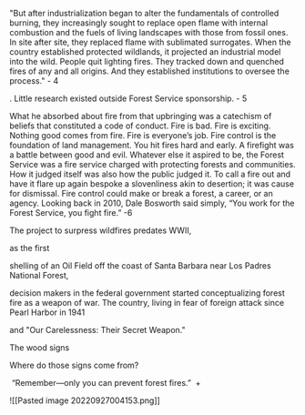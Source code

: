 

 "But after industrialization began to alter the fundamentals of controlled burning, they increasingly sought to replace open flame with internal combustion and the fuels of living landscapes with those from fossil ones. In site after site, they replaced flame with sublimated surrogates. When the country established protected wildlands, it projected an industrial model into the wild. People quit lighting fires. They tracked down and quenched fires of any and all origins. And they established institutions to oversee the process." - 4

. Little research existed outside Forest Service sponsorship. - 5

What he absorbed about fire from that upbringing was a catechism of beliefs that constituted a code of conduct. Fire is bad. Fire is exciting. Nothing good comes from fire. Fire is everyone’s job. Fire control is the foundation of land management. You hit fires hard and early. A firefight was a battle between good and evil. Whatever else it aspired to be, the Forest Service was a fire service charged with protecting forests and communities. How it judged itself was also how the public judged it. To call a fire out and have it flare up again bespoke a slovenliness akin to desertion; it was cause for dismissal. Fire control could make or break a forest, a career, or an agency. Looking back in 2010, Dale Bosworth said simply, “You work for the Forest Service, you fight fire.” -6 

The project to surpress wildfires predates WWII, 


as the first 

shelling of an Oil Field off the coast of Santa Barbara near Los Padres National Forest, 


decision makers in the federal government started conceptualizing forest fire as a weapon of war.  The country, living in fear of foreign attack since Pearl Harbor in 1941 

 and "Our Carelessness: Their Secret Weapon."


The wood signs 


Where do those signs come from?

 “Remember—only you can prevent forest fires.”
 +

![[Pasted image 20220927004153.png]]
